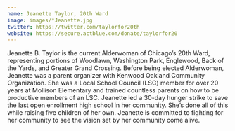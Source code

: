 ```yaml
---
name: Jeanette Taylor, 20th Ward
image: images/*Jeanette.jpg
twitter: https://twitter.com/taylorfor20th
website: https://secure.actblue.com/donate/taylorfor20
---
```


Jeanette B. Taylor is the current Alderwoman of Chicago’s 20th Ward, representing portions of Woodlawn, Washington Park, Englewood, Back of the Yards, and Greater Grand Crossing. Before being elected Alderwoman, Jeanette was a parent organizer with Kenwood Oakland Community Organization. She was a Local School Council (LSC) member for over 20 years at Mollison Elementary and trained countless parents on how to be productive members of an LSC. Jeanette led a 30-day hunger strike to save the last open enrollment high school in her community. She’s done all of this while raising five children of her own. Jeanette is committed to fighting for her community to see the vision set by her community come alive.
